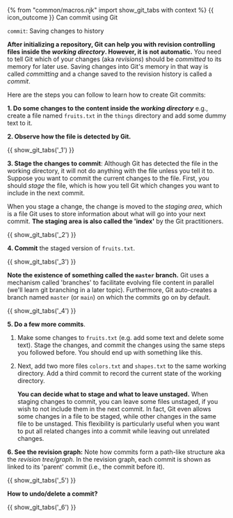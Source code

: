 {% from "common/macros.njk" import show_git_tabs with context %}
<span id="outcomes">{{ icon_outcome }} Can commit using Git</span>

<span id="title">`commit`: Saving changes to history</span>

<div id="body">

**After initializing a repository, Git can help you with revision controlling files inside the _working directory_. However, it is not automatic.** You need to tell Git which of your changes (aka _revisions_) should be _committed_ to its memory for later use. Saving changes into Git's memory in that way is called _committing_ and a change saved to the revision history is called a _commit_.

Here are the steps you can follow to learn how to create Git commits:

**1. Do some changes to the content inside the _working directory_** e.g., create a file named `fruits.txt` in the `things` directory and add some dummy text to it.

**2. Observe how the file is detected by Git.**

{{ show_git_tabs('_1') }}

**3. Stage the changes to commit**: Although Git has detected the file in the working directory, it will not do anything with the file unless you tell it to. Suppose you want to commit the current changes to the file. First, you should _stage_ the file, which is how you tell Git which changes you want to include in the next commit.<br>

<box type="info" seamless>

When you stage a change, the change is moved to the _staging area_, which is a file Git uses to store information about what will go into your next commit. **The staging area is also called the 'index'** by the Git practitioners.
</box>

{{ show_git_tabs('_2') }}

**4. Commit** the staged version of `fruits.txt`.

{{ show_git_tabs('_3') }}

**Note the existence of something called the `master` branch.** Git uses a mechanism called 'branches' to facilitate evolving file content in parallel (we'll learn git branching in a later topic). Furthermore, Git auto-creates a branch named `master` (or `main`) on which the commits go on by default.

{{ show_git_tabs('_4') }}

**5. Do a few more commits**.

1. Make some changes to `fruits.txt` (e.g. add some text and delete some text). Stage the changes, and commit the changes using the same steps you followed before. You should end up with something like this.

   <pic eager src="{{baseUrl}}/gitAndGithub/commit/images/sourcetree_6.png" height="180" />
   <p/>

1. Next, add two more files `colors.txt` and `shapes.txt` to the same working directory. Add a third commit to record the current state of the working directory.

   <pic eager src="{{baseUrl}}/gitAndGithub/commit/images/sourcetree_7.png" height="150" />
   <p/>

   <box type="tip" seamless>

    **You can decide what to stage and what to leave unstaged.** When staging changes to commit, you can leave some files unstaged, if you wish to not include them in the next commit. In fact, Git even allows some changes in a file to be staged, while other changes in the same file to be unstaged. This flexibility is particularly useful when you want to put all related changes into a commit while leaving out unrelated changes.
   </box>

**6. See the revision graph:**  Note how commits form a path-like structure aka the _revision tree/graph_. In the revision graph, each commit is shown as linked to its 'parent' commit (i.e., the commit before it).

{{ show_git_tabs('_5') }}

<box id="how-to-reset">

****How to undo/delete a commit?****

{{ show_git_tabs('_6') }}
</box>

</div>

<div id="extras">
</div>
